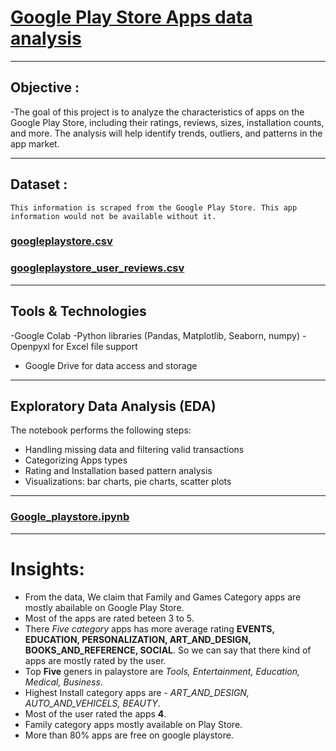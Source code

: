 # [Google Play Store Apps data analysis](https://github.com/santra051/analytiq/tree/main/Analysis%20Google%20Playstore%20Apps)
---
## Objective :
 -The goal of this project is to analyze the characteristics of apps on the Google Play Store, including their ratings, reviews, sizes, installation counts, and more. The analysis will help identify trends, outliers, and patterns in the app market.

---
## Dataset : 
    This information is scraped from the Google Play Store. This app information would not be available without it.
### [googleplaystore.csv](https://github.com/santra051/analytiq/blob/main/Analysis%20Google%20Playstore%20Apps/googleplaystore.csv)
### [googleplaystore_user_reviews.csv](https://github.com/santra051/analytiq/blob/main/Analysis%20Google%20Playstore%20Apps/googleplaystore_user_reviews.csv)

---
## Tools & Technologies
-Google Colab
-Python libraries (Pandas, Matplotlib, Seaborn, numpy)
-Openpyxl for Excel file support
- Google Drive for data access and storage

---
##  Exploratory Data Analysis (EDA)

The notebook performs the following steps:

- Handling missing data and filtering valid transactions
- Categorizing Apps types
- Rating and Installation based pattern analysis
- Visualizations: bar charts, pie charts, scatter plots
---
### [Google_playstore.ipynb](https://github.com/santra051/analytiq/blob/main/Analysis%20Google%20Playstore%20Apps/Google_Playstore.ipynb)

---

# Insights:
- From the data, We claim that Family and Games Category apps are mostly abailable on Google Play Store.
- Most of the apps are rated beteen 3 to 5.
- There *Five category* apps has more average rating **EVENTS, EDUCATION, PERSONALIZATION, ART_AND_DESIGN, BOOKS_AND_REFERENCE, SOCIAL**. So we can say that there kind of apps are mostly rated by the user.
- Top **Five** geners in palaystore are *Tools, Entertainment, Education, Medical, Business*.
- Highest Install category apps are - *ART_AND_DESIGN, AUTO_AND_VEHICELS, BEAUTY*.
- Most of the user rated the apps **4**.
- Family category apps mostly available on Play Store.
- More than 80% apps are free on google playstore.
